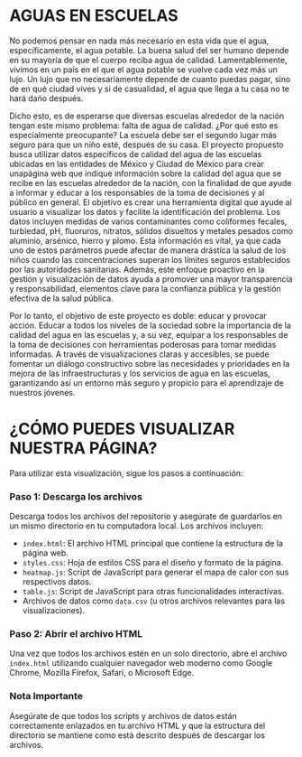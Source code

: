 # AGUAS EN ESCUELAS
No podemos pensar en nada más necesario en esta vida que el agua, específicamente, el agua potable. La buena salud del ser humano depende en su mayoría de que el cuerpo reciba agua de calidad. Lamentablemente, vivimos en un país en el que el agua potable se vuelve cada vez más un lujo. Un lujo que no necesariamente depende de cuanto puedas pagar, sino de en qué ciudad vives y si de casualidad, el agua que llega a tu casa no te hará daño después. 

Dicho esto, es de esperarse que diversas escuelas alrededor de la nación tengan este mismo problema: falta de agua de calidad. ¿Por qué esto es especialmente preocupante? La escuela debe ser el segundo lugar más seguro para que un niño esté, después de su casa. El proyecto propuesto busca utilizar datos específicos de calidad del agua de las escuelas ubicadas en las entidades de México y Ciudad de México para crear unapágina web que indique información sobre la calidad del agua que se recibe en las escuelas alrededor de la nación, con la finalidad de que ayude a informar y educar a los responsables de la toma de decisiones y al público en general. El objetivo es crear una herramienta digital que ayude al usuario a visualizar los datos y facilite la identificación del problema. Los datos incluyen medidas de varios contaminantes como coliformes fecales, turbiedad, pH, fluoruros, nitratos, sólidos disueltos y metales pesados como aluminio, arsénico, hierro y plomo. Esta información es vital, ya que cada uno de estos parámetros puede afectar de manera drástica la salud de los niños cuando las concentraciones superan los límites seguros establecidos por las autoridades sanitarias.
Además, este enfoque proactivo en la gestión y visualización de datos ayuda a promover una mayor transparencia y responsabilidad, elementos clave para la confianza pública y la gestión efectiva de la salud pública.

Por lo tanto, el objetivo de este proyecto es doble: educar y provocar acción. Educar a todos los niveles de la sociedad sobre la importancia de la calidad del agua en las escuelas y, a su vez, equipar a los responsables de la toma de decisiones con herramientas poderosas para tomar medidas informadas. A través de visualizaciones claras y accesibles, se puede fomentar un diálogo constructivo sobre las necesidades y prioridades en la mejora de las infraestructuras y los servicios de agua en las escuelas, garantizando así un entorno más seguro y propicio para el aprendizaje de nuestros jóvenes.

# ¿CÓMO PUEDES VISUALIZAR NUESTRA PÁGINA?

Para utilizar esta visualización, sigue los pasos a continuación:

### Paso 1: Descarga los archivos
Descarga todos los archivos del repositorio y asegúrate de guardarlos en un mismo directorio en tu computadora local. Los archivos incluyen:
- `index.html`: El archivo HTML principal que contiene la estructura de la página web.
- `styles.css`: Hoja de estilos CSS para el diseño y formato de la página.
- `heatmap.js`: Script de JavaScript para generar el mapa de calor con sus respectivos datos.
- `table.js`: Script de JavaScript para otras funcionalidades interactivas.
- Archivos de datos como `data.csv` (u otros archivos relevantes para las visualizaciones).

### Paso 2: Abrir el archivo HTML
Una vez que todos los archivos estén en un solo directorio, abre el archivo `index.html` utilizando cualquier navegador web moderno como Google Chrome, Mozilla Firefox, Safari, o Microsoft Edge.

### Nota Importante
Asegúrate de que todos los scripts y archivos de datos están correctamente enlazados en tu archivo HTML y que la estructura del directorio se mantiene como está descrito después de descargar los archivos.
